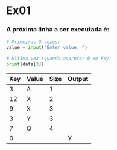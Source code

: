 # Ex01

### A próxima linha a ser executada é:

```python
# Primeiras 5 vezes:
value = input("Enter value: ")

# Última vez (quando aparecer 0 em Key:
print(data[3])
```

<div style="text-align: center">

| Key | Value | Size | Output |
|-----|-------|------|--------|
| 3   | A     | 1    |        |
| 12  | X     | 2    |        |
| 9   | X     | 3    |        |
| 3   | Y     | 3    |        |
| 7   | Q     | 4    |        |
| 0   |       |      | Y      |

</div>